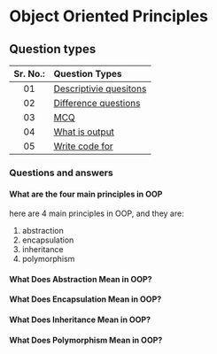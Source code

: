 # Object Oriented Principles

## Question types

| Sr. No.: | Question Types |
| :---: | :--- |
| 01 | [Descriptivie quesitons](./descriptiveQuestions.md) |
| 02 | [Difference questions](./differenceQuestions.md) |
| 03 | [MCQ](./MCQ.md) |
| 04 | [What is output](./whatIsOutPut.md) |
| 05 | [Write code for](./writeCodeFor.md) |

### Questions and answers

#### What are the four main principles in OOP

here are 4 main principles in OOP, and they are:

1) abstraction
2) encapsulation
3) inheritance
4) polymorphism

#### What Does Abstraction Mean in OOP?

#### What Does Encapsulation Mean in OOP?

#### What Does Inheritance Mean in OOP?

#### What Does Polymorphism Mean in OOP?